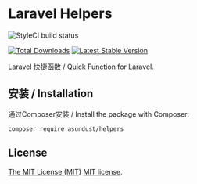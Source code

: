 # Laravel Helpers

![StyleCI build status](https://github.styleci.io/repos/335536466/shield) 

<a href="https://packagist.org/packages/asundust/helpers"><img src="https://img.shields.io/packagist/dt/asundust/helpers" alt="Total Downloads"></a>
<a href="https://packagist.org/packages/asundust/helpers"><img src="https://img.shields.io/packagist/v/asundust/helpers" alt="Latest Stable Version"></a>

Laravel 快捷函数 / Quick Function for Laravel.


## 安装 / Installation

通过Composer安装 / Install the package with Composer: 

    composer require asundust/helpers

## License

[The MIT License (MIT)](https://opensource.org/licenses/MIT) [MIT license](LICENSE.md).
